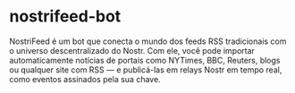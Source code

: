 # nostrifeed-bot
NostriFeed é um bot que conecta o mundo dos feeds RSS tradicionais com o universo descentralizado do Nostr.  Com ele, você pode importar automaticamente notícias de portais como NYTimes, BBC, Reuters, blogs ou qualquer site com RSS — e publicá-las em relays Nostr em tempo real, como eventos assinados pela sua chave.
